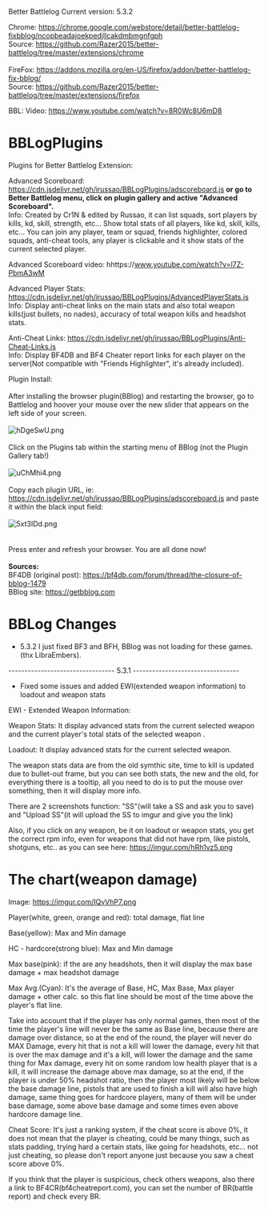 Better Battlelog Current version: 5.3.2

Chrome: https://chrome.google.com/webstore/detail/better-battlelog-fixbblog/ncopbeadajoekpedjllcakdmbmgnfgph
<br>Source: https://github.com/Razer2015/better-battlelog/tree/master/extensions/chrome
<br><br>
FireFox: https://addons.mozilla.org/en-US/firefox/addon/better-battlelog-fix-bblog/
<br>Source: https://github.com/Razer2015/better-battlelog/tree/master/extensions/firefox

BBL: Video: https://www.youtube.com/watch?v=8R0Wc8U6mD8

# BBLogPlugins
Plugins for Better Battlelog Extension:

Advanced Scoreboard: https://cdn.jsdelivr.net/gh/irussao/BBLogPlugins/adscoreboard.js <b>or go to Better Battlelog menu, click on plugin gallery and active "Advanced Scoreboard".</b>
<br>Info: Created by Cr1N & edited by Russao, it can list squads, sort players by kills, kd, skill, strength, etc... Show total stats of all players, like kd, skill, kills, etc... You can join any player, team or squad, friends highlighter, colored squads, anti-cheat tools, any player is clickable and it show stats of the current selected player.
 
Advanced Scoreboard video: hhttps://www.youtube.com/watch?v=l7Z-PbmA3wM

Advanced Player Stats: https://cdn.jsdelivr.net/gh/irussao/BBLogPlugins/AdvancedPlayerStats.js
<br>Info: Display anti-cheat links on the main stats and also total weapon kills(just bullets, no nades), accuracy of total weapon kills and headshot stats.

Anti-Cheat Links: https://cdn.jsdelivr.net/gh/irussao/BBLogPlugins/Anti-Cheat-Links.js
<br>Info: Display BF4DB and BF4 Cheater report links for each player on the server(Not compatible with "Friends Highlighter", it's already included). 

Plugin Install:
<br><br>
After installing the browser plugin(BBlog) and restarting the browser, go to Battlelog and hoover your mouse over the new slider that appears on the left side of your screen.<br>
<br><img src="https://gameace.ga/images/bbl/hDgeSwU.png" alt="hDgeSwU.png" class="embedImage-img importedEmbed-img"></img><br>
<br>
Click on the Plugins tab within the starting menu of BBlog (not the Plugin Gallery tab!)<br>
<br><img src="https://gameace.ga/images/bbl/uChMhi4.png" alt="uChMhi4.png" class="embedImage-img importedEmbed-img"></img><br>
<br>
Copy each plugin URL, ie: https://cdn.jsdelivr.net/gh/irussao/BBLogPlugins/adscoreboard.js and paste it within the black input field:<br>
<br><img src="https://gameace.ga/images/bbl/5xt3IDd.png" alt="5xt3IDd.png" class="embedImage-img importedEmbed-img"></img><br><br>
<br>
Press enter and refresh your browser. You are all done now!<br>
<br>
<b>Sources:</b><br>
BF4DB (original post): <a href="https://bf4db.com/forum/thread/the-closure-of-bblog-1479" target="_blank">https://bf4db.com/forum/thread/the-closure-of-bblog-1479</a>
<br>
BBlog site: <a href="https://getbblog.com" target="_blank">https://getbblog.com</a>

# BBLog Changes

- 5.3.2 I just fixed BF3 and BFH, BBlog was not loading for these games.(thx LibraEmbers).

--------------------------------- 5.3.1 ---------------------------------

- Fixed some issues and added EWI(extended weapon information) to loadout and weapon stats

EWI - Extended Weapon Information:

Weapon Stats: It display advanced stats from the current selected weapon and the current player's total stats of the selected weapon .

Loadout: It display advanced stats for the current selected weapon.

The weapon stats data are from the old symthic site, time to kill is updated due to bullet-out frame, but you can see both stats, the new and the old, for everything there is a tooltip, all you need to do is to put the mouse over something, then it will display more info.

There are 2 screenshots function: "SS"(will take a SS and ask you to save) and "Upload SS"(it will upload the SS to imgur and give you the link)

Also, if you click on any weapon, be it on loadout or weapon stats, you get the correct rpm info, even for weapons that did not have rpm, like pistols, shotguns, etc.. as you can see here: <a href="https://imgur.com/hRh1vz5.png" target="_blank">https://imgur.com/hRh1vz5.png</a>


# The chart(weapon damage)
Image: <a href="https://imgur.com/IQvVhP7.png" target="_blank">https://imgur.com/IQvVhP7.png</a>

Player(white, green, orange and red): total damage, flat line

Base(yellow): Max and Min damage

 HC - hardcore(strong blue): Max and Min damage

 Max base(pink): if the are any headshots, then it will display the max base damage + max headshot damage

 Max Avg.(Cyan): It's the average of Base, HC, Max Base, Max player damage + other calc. so this flat line should be most of the time above the player's flat line.

Take into account that if the player has only normal games, then most of the time the player's line will never be the same as Base line, because there are damage over distance, so at the end of the round, the player will never do MAX Damage, every hit that is not a kill will lower the damage, every hit that is over the max damage and it's a kill, will lower the damage and the same thing for Max damage, every hit on some random low health player that is a kill, it will increase the damage above max damage, so at the end, if the player is under 50% headshot ratio, then the player most likely will be below the base damage line, pistols that are used to finish a kill will also have high damage, same thing goes for hardcore players, many of them will be under base damage, some above base damage and some times even above hardcore damage line.

Cheat Score: It's just a ranking system, if the cheat score is above 0%, it does not mean that the player is cheating, could be many things, such as stats padding, trying hard a certain stats, like going for headshots, etc... not just cheating, so please don't report anyone just because you saw a cheat score above 0%.

If you think that the player is suspicious, check others weapons, also there a link to BF4CR(bf4cheatreport.com), you can set the number of BR(battle report) and check every BR.
